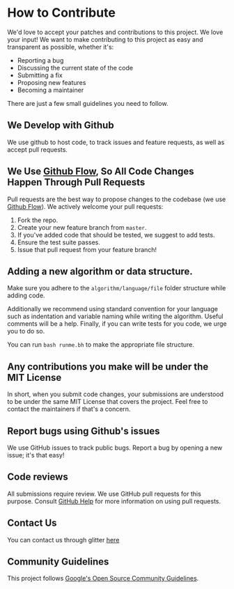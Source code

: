 # How to Contribute
We'd love to accept your patches and contributions to this project. 
We love your input! We want to make contributing to this project as easy and transparent as possible, whether it's:

- Reporting a bug
- Discussing the current state of the code
- Submitting a fix
- Proposing new features
- Becoming a maintainer

There are just a few small guidelines you need to follow.

## We Develop with Github
We use github to host code, to track issues and feature requests, as well as accept pull requests.

## We Use [Github Flow](https://guides.github.com/introduction/flow/index.html), So All Code Changes Happen Through Pull Requests
Pull requests are the best way to propose changes to the codebase (we use [Github Flow](https://guides.github.com/introduction/flow/index.html)). We actively welcome your pull requests:

1. Fork the repo.
2. Create your new feature branch from `master`.
3. If you've added code that should be tested, we suggest to add tests.
4. Ensure the test suite passes.
5. Issue that pull request from your feature branch!

## Adding a new algorithm or data structure.

Make sure you adhere to the `algorithm/language/file` folder structure while adding code.

Additionally we recommend using standard convention for your language such as indentation and variable naming while writing the algorithm.
Useful comments will be a help. Finally, if you can write tests for you code, we urge you to do so.

You can run `bash runme.bh` to make the appropriate file structure.

## Any contributions you make will be under the MIT License
In short, when you submit code changes, your submissions are understood to be under the same MIT License
that covers the project. Feel free to contact the maintainers if that's a concern.

## Report bugs using Github's issues
We use GitHub issues to track public bugs. Report a bug by opening a new issue; it's that easy!

## Code reviews

All submissions require review. We
use GitHub pull requests for this purpose. Consult
[GitHub Help](https://help.github.com/articles/about-pull-requests/) for more
information on using pull requests.

## Contact Us

You can contact us through glitter [here](https://gitter.im/asiatik-open)

## Community Guidelines

This project follows [Google's Open Source Community
Guidelines](https://opensource.google.com/conduct/).

